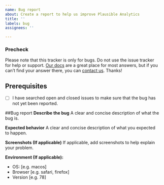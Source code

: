 ```yaml
---
name: Bug report
about: Create a report to help us improve Plausible Analytics
title: ''
labels: bug
assignees: ''

---
```


### Precheck

Please note that this tracker is only for bugs. Do not use the issue tracker for help or support. [Our docs](https://docs.plausible.io/) are a great place for most answers, but if you can’t find your answer there, you can [contact us](https://plausible.io/contact). Thanks!

## Prerequisites 
- [ ] I have searched open and closed issues to make sure that the bug has not yet been reported.

##Bug report
**Describe the bug**
A clear and concise description of what the bug is.

**Expected behavior**
A clear and concise description of what you expected to happen.

**Screenshots (If applicable)**
If applicable, add screenshots to help explain your problem.

**Environment (If applicable):**
 - OS: [e.g. macos]
 - Browser [e.g. safari, firefox]
 - Version [e.g. 78]
